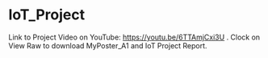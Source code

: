 # IoT_Project
Link to Project Video on YouTube: https://youtu.be/6TTAmjCxi3U . Clock on View Raw to download MyPoster_A1 and IoT Project Report. 
